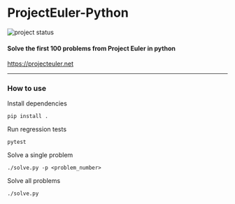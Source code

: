 # ProjectEuler-Python

![project status](https://github.com/mlefebvre1/projecteuler-python-first100/actions/workflows/python-app.yml/badge.svg)

#### Solve the first 100 problems from Project Euler in python

https://projecteuler.net

---

### How to use

Install dependencies

 ```shell
pip install .
```

Run regression tests

```shell
pytest
```

Solve a single problem

```shell
./solve.py -p <problem_number>
```

Solve all problems

```shell
./solve.py
```
